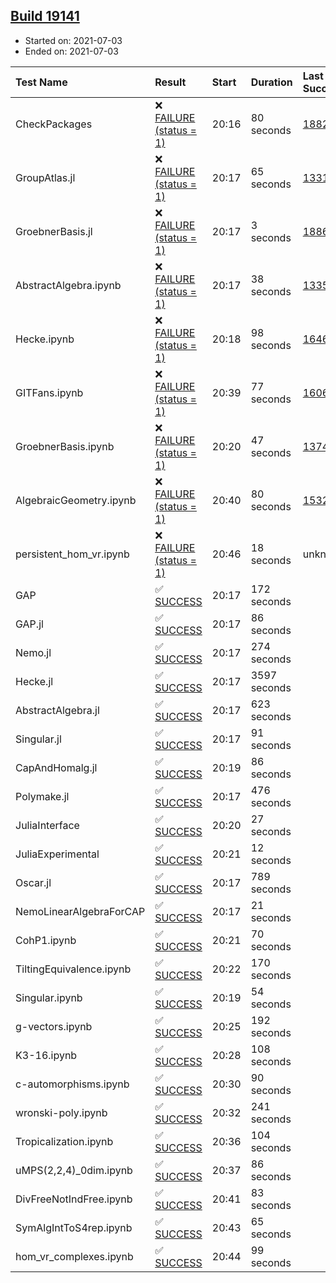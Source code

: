 ## [Build 19141](https://oscarci.mathematik.uni-kl.de/job/oscar/19141/)

* Started on: 2021-07-03
* Ended on: 2021-07-03

| Test Name    | Result | Start | Duration | Last Success | First Failure |
|:-------------|:-------|:------|:---------|:-------------|:--------------|
| CheckPackages | ❌ [FAILURE (status = 1)](https://oscarci.mathematik.uni-kl.de/job/oscar/19141/artifact/logs/build-19141/CheckPackages.log) | 20:16 | 80 seconds | [18822](https://oscarci.mathematik.uni-kl.de/job/oscar/18822/) | [18823](https://oscarci.mathematik.uni-kl.de/job/oscar/18823/) |
| GroupAtlas.jl | ❌ [FAILURE (status = 1)](https://oscarci.mathematik.uni-kl.de/job/oscar/19141/artifact/logs/build-19141/GroupAtlas.jl.log) | 20:17 | 65 seconds | [13311](https://oscarci.mathematik.uni-kl.de/job/oscar/13311/) | [13312](https://oscarci.mathematik.uni-kl.de/job/oscar/13312/) |
| GroebnerBasis.jl | ❌ [FAILURE (status = 1)](https://oscarci.mathematik.uni-kl.de/job/oscar/19141/artifact/logs/build-19141/GroebnerBasis.jl.log) | 20:17 | 3 seconds | [18864](https://oscarci.mathematik.uni-kl.de/job/oscar/18864/) | [18865](https://oscarci.mathematik.uni-kl.de/job/oscar/18865/) |
| AbstractAlgebra.ipynb | ❌ [FAILURE (status = 1)](https://oscarci.mathematik.uni-kl.de/job/oscar/19141/artifact/logs/build-19141/AbstractAlgebra.ipynb.log) | 20:17 | 38 seconds | [13355](https://oscarci.mathematik.uni-kl.de/job/oscar/13355/) | [13356](https://oscarci.mathematik.uni-kl.de/job/oscar/13356/) |
| Hecke.ipynb | ❌ [FAILURE (status = 1)](https://oscarci.mathematik.uni-kl.de/job/oscar/19141/artifact/logs/build-19141/Hecke.ipynb.log) | 20:18 | 98 seconds | [16463](https://oscarci.mathematik.uni-kl.de/job/oscar/16463/) | [16464](https://oscarci.mathematik.uni-kl.de/job/oscar/16464/) |
| GITFans.ipynb | ❌ [FAILURE (status = 1)](https://oscarci.mathematik.uni-kl.de/job/oscar/19141/artifact/logs/build-19141/GITFans.ipynb.log) | 20:39 | 77 seconds | [16068](https://oscarci.mathematik.uni-kl.de/job/oscar/16068/) | [16069](https://oscarci.mathematik.uni-kl.de/job/oscar/16069/) |
| GroebnerBasis.ipynb | ❌ [FAILURE (status = 1)](https://oscarci.mathematik.uni-kl.de/job/oscar/19141/artifact/logs/build-19141/GroebnerBasis.ipynb.log) | 20:20 | 47 seconds | [13748](https://oscarci.mathematik.uni-kl.de/job/oscar/13748/) | [13749](https://oscarci.mathematik.uni-kl.de/job/oscar/13749/) |
| AlgebraicGeometry.ipynb | ❌ [FAILURE (status = 1)](https://oscarci.mathematik.uni-kl.de/job/oscar/19141/artifact/logs/build-19141/AlgebraicGeometry.ipynb.log) | 20:40 | 80 seconds | [15322](https://oscarci.mathematik.uni-kl.de/job/oscar/15322/) | [15323](https://oscarci.mathematik.uni-kl.de/job/oscar/15323/) |
| persistent_hom_vr.ipynb | ❌ [FAILURE (status = 1)](https://oscarci.mathematik.uni-kl.de/job/oscar/19141/artifact/logs/build-19141/persistent_hom_vr.ipynb.log) | 20:46 | 18 seconds | unknown | unknown |
| GAP | ✅ [SUCCESS](https://oscarci.mathematik.uni-kl.de/job/oscar/19141/artifact/logs/build-19141/GAP.log) | 20:17 | 172 seconds |  |  |
| GAP.jl | ✅ [SUCCESS](https://oscarci.mathematik.uni-kl.de/job/oscar/19141/artifact/logs/build-19141/GAP.jl.log) | 20:17 | 86 seconds |  |  |
| Nemo.jl | ✅ [SUCCESS](https://oscarci.mathematik.uni-kl.de/job/oscar/19141/artifact/logs/build-19141/Nemo.jl.log) | 20:17 | 274 seconds |  |  |
| Hecke.jl | ✅ [SUCCESS](https://oscarci.mathematik.uni-kl.de/job/oscar/19141/artifact/logs/build-19141/Hecke.jl.log) | 20:17 | 3597 seconds |  |  |
| AbstractAlgebra.jl | ✅ [SUCCESS](https://oscarci.mathematik.uni-kl.de/job/oscar/19141/artifact/logs/build-19141/AbstractAlgebra.jl.log) | 20:17 | 623 seconds |  |  |
| Singular.jl | ✅ [SUCCESS](https://oscarci.mathematik.uni-kl.de/job/oscar/19141/artifact/logs/build-19141/Singular.jl.log) | 20:17 | 91 seconds |  |  |
| CapAndHomalg.jl | ✅ [SUCCESS](https://oscarci.mathematik.uni-kl.de/job/oscar/19141/artifact/logs/build-19141/CapAndHomalg.jl.log) | 20:19 | 86 seconds |  |  |
| Polymake.jl | ✅ [SUCCESS](https://oscarci.mathematik.uni-kl.de/job/oscar/19141/artifact/logs/build-19141/Polymake.jl.log) | 20:17 | 476 seconds |  |  |
| JuliaInterface | ✅ [SUCCESS](https://oscarci.mathematik.uni-kl.de/job/oscar/19141/artifact/logs/build-19141/JuliaInterface.log) | 20:20 | 27 seconds |  |  |
| JuliaExperimental | ✅ [SUCCESS](https://oscarci.mathematik.uni-kl.de/job/oscar/19141/artifact/logs/build-19141/JuliaExperimental.log) | 20:21 | 12 seconds |  |  |
| Oscar.jl | ✅ [SUCCESS](https://oscarci.mathematik.uni-kl.de/job/oscar/19141/artifact/logs/build-19141/Oscar.jl.log) | 20:17 | 789 seconds |  |  |
| NemoLinearAlgebraForCAP | ✅ [SUCCESS](https://oscarci.mathematik.uni-kl.de/job/oscar/19141/artifact/logs/build-19141/NemoLinearAlgebraForCAP.log) | 20:17 | 21 seconds |  |  |
| CohP1.ipynb | ✅ [SUCCESS](https://oscarci.mathematik.uni-kl.de/job/oscar/19141/artifact/logs/build-19141/CohP1.ipynb.log) | 20:21 | 70 seconds |  |  |
| TiltingEquivalence.ipynb | ✅ [SUCCESS](https://oscarci.mathematik.uni-kl.de/job/oscar/19141/artifact/logs/build-19141/TiltingEquivalence.ipynb.log) | 20:22 | 170 seconds |  |  |
| Singular.ipynb | ✅ [SUCCESS](https://oscarci.mathematik.uni-kl.de/job/oscar/19141/artifact/logs/build-19141/Singular.ipynb.log) | 20:19 | 54 seconds |  |  |
| g-vectors.ipynb | ✅ [SUCCESS](https://oscarci.mathematik.uni-kl.de/job/oscar/19141/artifact/logs/build-19141/g-vectors.ipynb.log) | 20:25 | 192 seconds |  |  |
| K3-16.ipynb | ✅ [SUCCESS](https://oscarci.mathematik.uni-kl.de/job/oscar/19141/artifact/logs/build-19141/K3-16.ipynb.log) | 20:28 | 108 seconds |  |  |
| c-automorphisms.ipynb | ✅ [SUCCESS](https://oscarci.mathematik.uni-kl.de/job/oscar/19141/artifact/logs/build-19141/c-automorphisms.ipynb.log) | 20:30 | 90 seconds |  |  |
| wronski-poly.ipynb | ✅ [SUCCESS](https://oscarci.mathematik.uni-kl.de/job/oscar/19141/artifact/logs/build-19141/wronski-poly.ipynb.log) | 20:32 | 241 seconds |  |  |
| Tropicalization.ipynb | ✅ [SUCCESS](https://oscarci.mathematik.uni-kl.de/job/oscar/19141/artifact/logs/build-19141/Tropicalization.ipynb.log) | 20:36 | 104 seconds |  |  |
| uMPS(2,2,4)_0dim.ipynb | ✅ [SUCCESS](https://oscarci.mathematik.uni-kl.de/job/oscar/19141/artifact/logs/build-19141/uMPS-2-2-4-_0dim.ipynb.log) | 20:37 | 86 seconds |  |  |
| DivFreeNotIndFree.ipynb | ✅ [SUCCESS](https://oscarci.mathematik.uni-kl.de/job/oscar/19141/artifact/logs/build-19141/DivFreeNotIndFree.ipynb.log) | 20:41 | 83 seconds |  |  |
| SymAlgIntToS4rep.ipynb | ✅ [SUCCESS](https://oscarci.mathematik.uni-kl.de/job/oscar/19141/artifact/logs/build-19141/SymAlgIntToS4rep.ipynb.log) | 20:43 | 65 seconds |  |  |
| hom_vr_complexes.ipynb | ✅ [SUCCESS](https://oscarci.mathematik.uni-kl.de/job/oscar/19141/artifact/logs/build-19141/hom_vr_complexes.ipynb.log) | 20:44 | 99 seconds |  |  |

